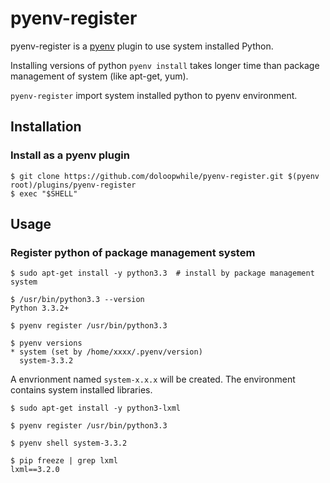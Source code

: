pyenv-register
==============
pyenv-register is a [pyenv](https://github.com/yyuu/pyenv) plugin
to use system installed Python.

Installing versions of python `pyenv install` takes longer time
than package management of system (like apt-get, yum).

`pyenv-register` import system installed python to pyenv environment.

Installation
------------
### Install as a pyenv plugin

    $ git clone https://github.com/doloopwhile/pyenv-register.git $(pyenv root)/plugins/pyenv-register
    $ exec "$SHELL"

Usage
-----
### Register python of package management system

    $ sudo apt-get install -y python3.3  # install by package management system

    $ /usr/bin/python3.3 --version
    Python 3.3.2+

    $ pyenv register /usr/bin/python3.3

    $ pyenv versions
    * system (set by /home/xxxx/.pyenv/version)
      system-3.3.2

A envrionment named `system-x.x.x` will be created.
The environment contains system installed libraries.

    $ sudo apt-get install -y python3-lxml

    $ pyenv register /usr/bin/python3.3

    $ pyenv shell system-3.3.2

    $ pip freeze | grep lxml
    lxml==3.2.0

